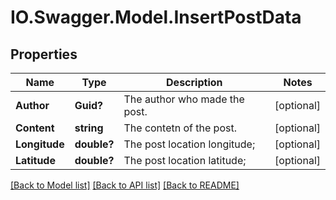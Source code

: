 # IO.Swagger.Model.InsertPostData
## Properties

Name | Type | Description | Notes
------------ | ------------- | ------------- | -------------
**Author** | **Guid?** | The author who made the post. | [optional] 
**Content** | **string** | The contetn of the post. | [optional] 
**Longitude** | **double?** | The post location longitude; | [optional] 
**Latitude** | **double?** | The post location latitude; | [optional] 

[[Back to Model list]](../README.md#documentation-for-models) [[Back to API list]](../README.md#documentation-for-api-endpoints) [[Back to README]](../README.md)

